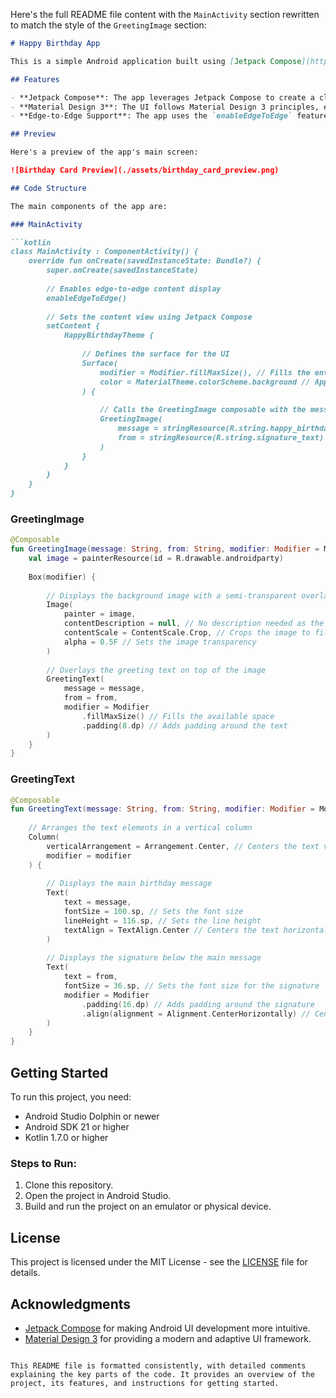 Here's the full README file content with the `MainActivity` section rewritten to match the style of the `GreetingImage` section:

```markdown
# Happy Birthday App

This is a simple Android application built using [Jetpack Compose](https://developer.android.com/jetpack/compose), Google's modern toolkit for building native UI. The app displays a birthday greeting message with a background image, showcasing how easy it is to create UI elements in a declarative manner with Compose.

## Features

- **Jetpack Compose**: The app leverages Jetpack Compose to create a clean and simple UI with a background image and two text elements.
- **Material Design 3**: The UI follows Material Design 3 principles, ensuring a modern and cohesive look.
- **Edge-to-Edge Support**: The app uses the `enableEdgeToEdge` feature to extend content behind the navigation bars for a full-screen experience.

## Preview

Here's a preview of the app's main screen:

![Birthday Card Preview](./assets/birthday_card_preview.png)

## Code Structure

The main components of the app are:

### MainActivity

```kotlin
class MainActivity : ComponentActivity() {
    override fun onCreate(savedInstanceState: Bundle?) {
        super.onCreate(savedInstanceState)
        
        // Enables edge-to-edge content display
        enableEdgeToEdge()
        
        // Sets the content view using Jetpack Compose
        setContent {
            HappyBirthdayTheme {
                
                // Defines the surface for the UI
                Surface(
                    modifier = Modifier.fillMaxSize(), // Fills the entire screen
                    color = MaterialTheme.colorScheme.background // Applies the background color from the theme
                ) {
                    
                    // Calls the GreetingImage composable with the message and signature
                    GreetingImage(
                        message = stringResource(R.string.happy_birthday_text), // Fetches the birthday message string
                        from = stringResource(R.string.signature_text) // Fetches the signature string
                    )
                }
            }
        }
    }
}
```

### GreetingImage

```kotlin
@Composable
fun GreetingImage(message: String, from: String, modifier: Modifier = Modifier) {
    val image = painterResource(id = R.drawable.androidparty)
    
    Box(modifier) {
        
        // Displays the background image with a semi-transparent overlay
        Image(
            painter = image,
            contentDescription = null, // No description needed as the image is decorative
            contentScale = ContentScale.Crop, // Crops the image to fill the space
            alpha = 0.5F // Sets the image transparency
        )
        
        // Overlays the greeting text on top of the image
        GreetingText(
            message = message,
            from = from,
            modifier = Modifier
                .fillMaxSize() // Fills the available space
                .padding(8.dp) // Adds padding around the text
        )
    }
}
```

### GreetingText

```kotlin
@Composable
fun GreetingText(message: String, from: String, modifier: Modifier = Modifier) {
    
    // Arranges the text elements in a vertical column
    Column(
        verticalArrangement = Arrangement.Center, // Centers the text vertically
        modifier = modifier
    ) {
        
        // Displays the main birthday message
        Text(
            text = message,
            fontSize = 100.sp, // Sets the font size
            lineHeight = 116.sp, // Sets the line height
            textAlign = TextAlign.Center // Centers the text horizontally
        )
        
        // Displays the signature below the main message
        Text(
            text = from,
            fontSize = 36.sp, // Sets the font size for the signature
            modifier = Modifier
                .padding(16.dp) // Adds padding around the signature
                .align(alignment = Alignment.CenterHorizontally) // Centers the signature horizontally
        )
    }
}
```

## Getting Started

To run this project, you need:

- Android Studio Dolphin or newer
- Android SDK 21 or higher
- Kotlin 1.7.0 or higher

### Steps to Run:

1. Clone this repository.
2. Open the project in Android Studio.
3. Build and run the project on an emulator or physical device.

## License

This project is licensed under the MIT License - see the [LICENSE](LICENSE) file for details.

## Acknowledgments

- [Jetpack Compose](https://developer.android.com/jetpack/compose) for making Android UI development more intuitive.
- [Material Design 3](https://m3.material.io/) for providing a modern and adaptive UI framework.
```

This README file is formatted consistently, with detailed comments explaining the key parts of the code. It provides an overview of the project, its features, and instructions for getting started.

